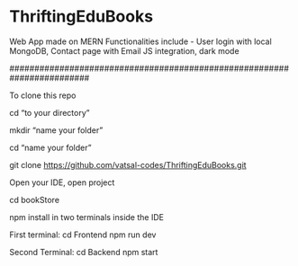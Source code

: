 # ThriftingEduBooks
Web App made on MERN 
Functionalities include - User login with local MongoDB, Contact page with Email JS integration, dark mode 

########################################################################

To clone this repo 

cd “to your directory”

mkdir “name your folder”

cd “name your folder”

git clone https://github.com/vatsal-codes/ThriftingEduBooks.git

Open your IDE, open project 

cd bookStore

npm install in two terminals inside the IDE 

First terminal: 
cd Frontend
npm run dev 

Second Terminal:
cd Backend 
npm start 
